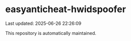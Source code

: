 # easyanticheat-hwidspoofer

Last updated: 2025-06-26 22:26:09

This repository is automatically maintained.
